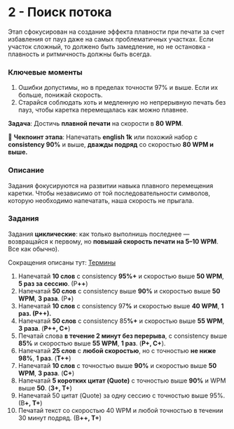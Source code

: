# 2 - Поиск потока

Этап сфокусирован на создание эффекта плавности при печати за счет избавления от пауз даже на самых проблематичных участках. Если участок сложный, то должено быть замедление, но не остановка - плавность и ритмичность должны быть всегда.

### Ключевые моменты

1. Ошибки допустимы, но в пределах точности 97% и выше. Если их больше, понижай скорость.
2. Старайся соблюдать хоть и медленную но непрерывную печать без пауз, чтобы каретка перемещалась как можно плавнее.

**Задача**: Достичь **плавной печати** на скорости в **80 WPM**.

📌 **Чекпоинт этапа**: Напечатать **english 1k** или похожий набор с **consistency 90%** и выше, **дважды подряд** со скоростью **80 WPM и выше.**&#x20;

### Описание

Задания фокусируются на развитии навыка плавного перемещения каретки. Чтобы независимо от той последовательности символов, которую необходимо напечатать, наша скорость не прыгала.

### Задания

Задания **циклические**: как только выполнишь последнее — возвращайся к первому, но **повышай скорость печати на 5–10 WPM**. Все как обычно).

Сокращения описаны тут: [Термины](Terminology.md)

1. Напечатай **10 слов** с consistency **95%+** и скоростью выше **50 WPM**, **5 раз за сессию**. (&#x420;**++**)
2. Напечатай **50 слов** с consistency выше **90%** и скоростью выше **50 WPM**, **3 раза**. (&#x420;**+**)
3. Напечатай **10 слов** с consistency 9&#x37;**%** и скоростью выше **40 WPM**, **1 раз. (Р++).**
4. Напечатай **50 слов** с consistency 8&#x35;**%+** и скоростью выше **55 WPM**, **3 раза**. (**Р++, С+**)
5. Печатай слова **в течение 2 минут без перерыва**, с consistency выше **85%** и скоростью выше **55 WPM**, **1 раз**. (**Р+, С+**).
6. Напечатай **25 слов** с **любой скоростью**, но с точностью **не ниже 98%**, **1 раз**. (**Т++**)
7. Напечатай **10 слов** с точностью выше **90%** и скоростью выше **50 WPM**, **3 раза**. (**C+**)
8. Напечатай **5 коротких цитат (Quote)** с точностью выше **90%** и WPM выше **50**. (**З+, Т+**)
9. Напечатай 50 цитат (Quote) за одну сессию с точностью выше 95%. (&#x412;**+, Т+**)
10. Печатай текст со скоростью 40 WPM и любой точностью в течении 30 минут подряд.  (&#x412;**++, Т+**)
